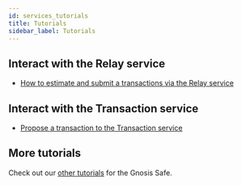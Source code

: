 ```yaml
---
id: services_tutorials
title: Tutorials
sidebar_label: Tutorials
---
```


## Interact with the Relay service

- [How to estimate and submit a transactions via the Relay service](https://github.com/gnosis/safe-demo)

## Interact with the Transaction service

- [Propose a transaction to the Transaction service](txservicetutorial1)
    
## More tutorials
        
Check out our [other tutorials](tutorials) for the Gnosis Safe.
